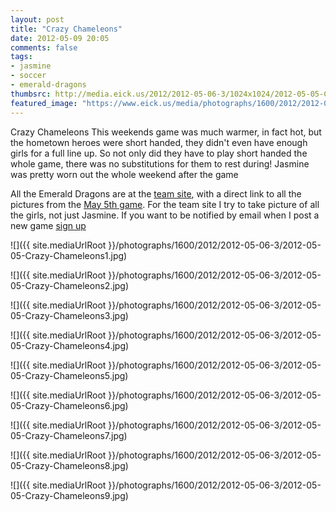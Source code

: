 ```yaml
---
layout: post
title: "Crazy Chameleons"
date: 2012-05-09 20:05
comments: false
tags: 
- jasmine
- soccer
- emerald-dragons
thumbsrc: http://media.eick.us/2012/2012-05-06-3/1024x1024/2012-05-05-Crazy-Chameleons1.jpg
featured_image: "https://www.eick.us/media/photographs/1600/2012/2012-05-06-3/2012-05-05-Crazy-Chameleons1.jpg"
---
```

Crazy Chameleons
This weekends game was much warmer, in fact hot, but the hometown heroes were short handed, they didn't even have enough girls for a full line up.  So not only did they have to play short handed the whole game, there was no substitutions for them to rest during!  Jasmine was pretty worn out the whole weekend after the game

All the Emerald Dragons are at the [team site](http://eick.us/emerald-dragons), with a direct link to all the pictures from the [May 5th game](http://eick.us/emerald-dragons/#/14/0).  For the team site I try to take picture of all the girls, not just Jasmine. If you want to be notified by email when I post a new game [sign up](http://eepurl.com/lhf_9) 



![]({{ site.mediaUrlRoot }}/photographs/1600/2012/2012-05-06-3/2012-05-05-Crazy-Chameleons1.jpg)




![]({{ site.mediaUrlRoot }}/photographs/1600/2012/2012-05-06-3/2012-05-05-Crazy-Chameleons2.jpg)




![]({{ site.mediaUrlRoot }}/photographs/1600/2012/2012-05-06-3/2012-05-05-Crazy-Chameleons3.jpg)




![]({{ site.mediaUrlRoot }}/photographs/1600/2012/2012-05-06-3/2012-05-05-Crazy-Chameleons4.jpg)




![]({{ site.mediaUrlRoot }}/photographs/1600/2012/2012-05-06-3/2012-05-05-Crazy-Chameleons5.jpg)




![]({{ site.mediaUrlRoot }}/photographs/1600/2012/2012-05-06-3/2012-05-05-Crazy-Chameleons6.jpg)




![]({{ site.mediaUrlRoot }}/photographs/1600/2012/2012-05-06-3/2012-05-05-Crazy-Chameleons7.jpg)




![]({{ site.mediaUrlRoot }}/photographs/1600/2012/2012-05-06-3/2012-05-05-Crazy-Chameleons8.jpg)




![]({{ site.mediaUrlRoot }}/photographs/1600/2012/2012-05-06-3/2012-05-05-Crazy-Chameleons9.jpg)

